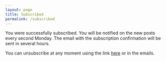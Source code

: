 ```yaml
---
layout: page
title: Subscribed
permalink: /subscribed
---
```


You were successfully subscribed. You will be notified on the new posts every second Monday. The email with the subscription confirmation will be sent in several hours.

You can unsubscribe at any moment using the link [here](/unsubscribe) or in the emails.
